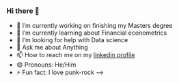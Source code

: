### Hi there 👋


- 🔭 I’m currently working on finishing my Masters degree
- 🌱 I’m currently learning about Financial econometrics
- 🤔 I’m looking for help with Data science
- 💬 Ask me about Anything 
- 📫 How to reach me on my [linkedin profile](https://www.linkedin.com/in/simon-floej-thomsen/)
- 😄 Pronouns: He/Him
- ⚡ Fun fact: I love punk-rock
-->

